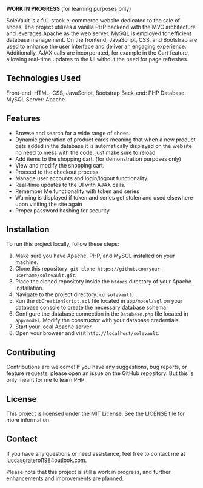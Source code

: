 
**WORK IN PROGRESS**
(for learning purposes only)

SoleVault is a full-stack e-commerce website dedicated to the sale of shoes. The project utilizes a vanilla PHP backend with the MVC architecture and leverages Apache as the web server. MySQL is employed for efficient database management. On the frontend, JavaScript, CSS, and Bootstrap are used to enhance the user interface and deliver an engaging experience. Additionally, AJAX calls are incorporated, for example in the Cart feature, allowing real-time updates to the UI without the need for page refreshes.

## Technologies Used

Front-end: HTML, CSS, JavaScript, Bootstrap
Back-end: PHP
Database: MySQL
Server: Apache

## Features

- Browse and search for a wide range of shoes.
- Dynamic generation of product cards meaning that when a new product gets added in the database it is automatically displayed on the website no need to mess with the code, just make sure to reload
- Add items to the shopping cart. (for demonstration purposes only)
- View and modify the shopping cart.
- Proceed to the checkout process.
- Manage user accounts and login/logout functionality.
- Real-time updates to the UI with AJAX calls.
- Remember Me functionality with token and series
- Warning is displayed if token and series get stolen and used elsewhere upon visiting the site again
- Proper password hashing for security  

## Installation

To run this project locally, follow these steps:

1. Make sure you have Apache, PHP, and MySQL installed on your machine.
2. Clone this repository: `git clone https://github.com/your-username/solevault.git`.
3. Place the cloned repository inside the `htdocs` directory of your Apache installation.
4. Navigate to the project directory: `cd solevault`.
5. Run the `dbCreationScript.sql` file located in `app/model/sql` on your database console to create the necessary database schema.
6. Configure the database connection in the `Database.php` file located in `app/model`. Modify the constructor with your database credentials.
7. Start your local Apache server.
8. Open your browser and visit `http://localhost/solevault`.

## Contributing

Contributions are welcome! If you have any suggestions, bug reports, or feature requests, please open an issue on the GitHub repository. But this is only meant for me to learn PHP

## License

This project is licensed under the MIT License. See the [LICENSE](LICENSE.txt) file for more information.

## Contact

If you have any questions or need assistance, feel free to contact me at [luccasgraterol1984outlook.com](mailto:luccasgraterol1984outlook.com).

Please note that this project is still a work in progress, and further enhancements and improvements are planned.
